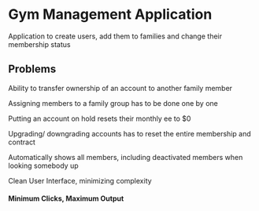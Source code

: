 # Gym Management Application

Application to create users, add them to families and change their membership status

## Problems

Ability to transfer ownership of an account to another family member

Assigning members to a family group has to be done one by one

Putting an account on hold resets their monthly ee to $0

Upgrading/ downgrading accounts has to reset the entire membership and contract

Automatically shows all members, including deactivated members when looking somebody up

Clean User Interface, minimizing complexity

#### Minimum Clicks, Maximum Output
